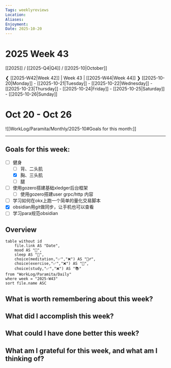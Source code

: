 ```yaml
---
Tags: weeklyreviews
Location:
Aliases:
Enjoyment:
Date: 2025-10-20
---
```

# 2025 Week 43
[[2025]] / [[2025-Q4|Q4]] / [[2025-10|October]]

❮ [[2025-W42|Week 42]] | Week 43 | [[2025-W44|Week 44]] ❯
[[2025-10-20|Monday]] - [[2025-10-21|Tuesday]] - [[2025-10-22|Wednesday]] - [[2025-10-23|Thursday]] - [[2025-10-24|Friday]] - [[2025-10-25|Saturday]] - [[2025-10-26|Sunday]]
# Oct 20 - Oct 26 

![[WorkLog/Paramita/Monthly/2025-10#Goals for this month:]]


---
## Goals for this week:
- [ ] 健身
	- [ ] 背、二头肌
	- [x] 胸、三头肌
	- [ ] 腿
- [ ] 使用gozero搭建基础xledger后台框架
	- [ ] 使用gozero搭建user grpc/http 内容
- [ ] 学习如何在okx上跑一个简单的量化交易脚本 
- [x] obsidian用git做同步，让手机也可以查看
- [ ] 学习para规范obsidian

## Overview
```dataview
table without id
	file.link AS "Date",
	mood AS "🌄",
	sleep AS "🛌",
	choice(meditation,"✅","❌") AS "🧘‍♂️",
	choice(exercise,"✅","❌") AS "💪",
	choice(study,"✅","❌") AS "📚"
from "WorkLog/Paramita/Daily"
where week = "2025-W43"
sort file.name ASC
```

## What is worth remembering about this week?


## What did I accomplish this week?


## What could I have done better this week?


## What am I grateful for this week, and what am I thinking of?






